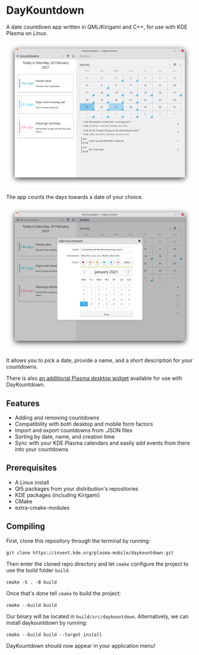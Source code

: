 # DayKountdown
A date countdown app written in QML/Kirigami and C++, for use with KDE Plasma on Linux.

![](screenshots/Screenshot1.png)

The app counts the days towards a date of your choice.

![](screenshots/Screenshot2.png)

It allows you to pick a date, provide a name, and a short description for your countdowns.

There is also [an additional Plasma desktop widget](https://github.com/elChupaCambra/DayKountdown-Plasmoid) available for use with DayKountdown.

## Features

- Adding and removing countdowns
- Compatibility with both desktop and mobile form factors
- Import and export countdowns from .JSON files
- Sorting by date, name, and creation time
- Sync with your KDE Plasma calendars and easily add events from there into your countdowns

## Prerequisites

- A Linux install
- Qt5 packages from your distribution's repositories
- KDE packages (including Kirigami)
- CMake
- extra-cmake-modules

## Compiling

First, clone this repository through the terminal by running:

`git clone https://invent.kde.org/plasma-mobile/daykountdown.git`

Then enter the cloned repo directory and let `cmake` configure the project to use the build folder `build`. 

`cmake -S . -B build`

Once that's done tell `cmake` to build the project:

`cmake --build build`

Our binary will be located in `build/src/daykountdown`. Alternatively, we can install daykountdown by running:

`cmake --build build --target install`

DayKountdown should now appear in your application menu!
